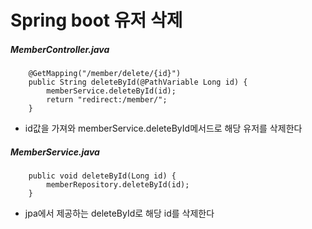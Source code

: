 # Spring boot 유저 삭제

##### MemberController.java
```
    @GetMapping("/member/delete/{id}")
    public String deleteById(@PathVariable Long id) {
        memberService.deleteById(id);
        return "redirect:/member/";
    }
```
- id값을 가져와 memberService.deleteById메서드로 해당 유저를 삭제한다

##### MemberService.java
```
    public void deleteById(Long id) {
        memberRepository.deleteById(id);
    }
```
- jpa에서 제공하는 deleteById로 해당 id를 삭제한다